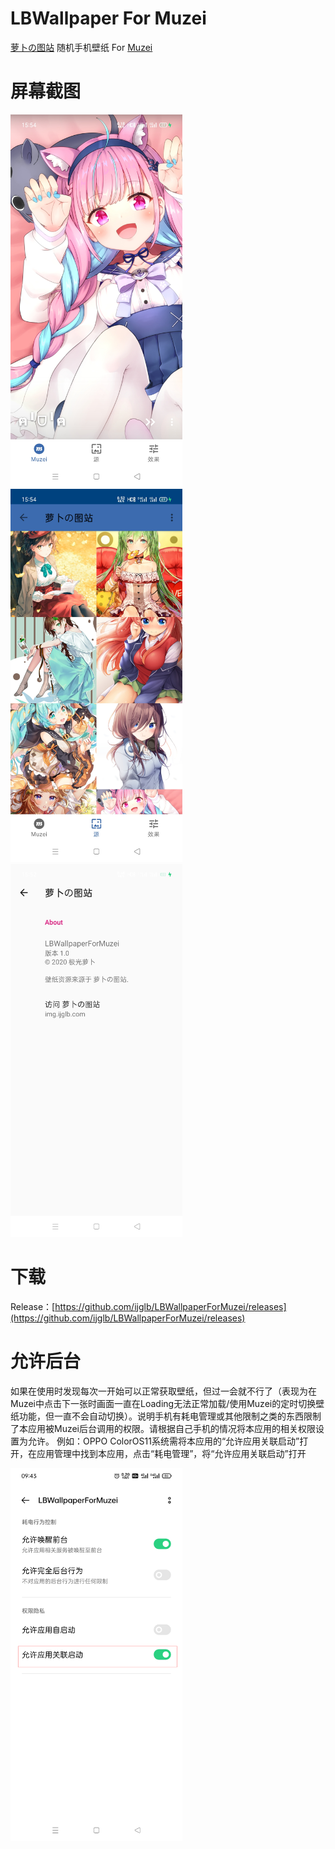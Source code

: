 # LBWallpaper For Muzei
[萝卜の图站](https://img.ijglb.com/) 随机手机壁纸 For [Muzei](https://muzei.co/)

# 屏幕截图
<div>
   <img src="art/01.jpg" width="275" alt="screenshot 1">
   <img src="art/02.jpg" width="275" alt="screenshot 2">
   <img src="art/03.jpg" width="275" alt="screenshot 3">
</div>

# 下载
Release：[https://github.com/ijglb/LBWallpaperForMuzei/releases](https://github.com/ijglb/LBWallpaperForMuzei/releases)

# 允许后台
如果在使用时发现每次一开始可以正常获取壁纸，但过一会就不行了（表现为在Muzei中点击下一张时画面一直在Loading无法正常加载/使用Muzei的定时切换壁纸功能，但一直不会自动切换）。说明手机有耗电管理或其他限制之类的东西限制了本应用被Muzei后台调用的权限。请根据自己手机的情况将本应用的相关权限设置为允许。
例如：OPPO ColorOS11系统需将本应用的“允许应用关联启动”打开，在应用管理中找到本应用，点击“耗电管理”，将“允许应用关联启动”打开
<div>
   <img src="art/hdgl.png" width="275" alt="coloros11应用耗电管理">
</div>

